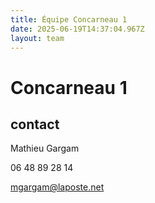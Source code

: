 ```yaml
---
title: Équipe Concarneau 1
date: 2025-06-19T14:37:04.967Z
layout: team
---
```


# Concarneau 1



## contact 

Mathieu Gargam

 06 48 89 28 14

mgargam@laposte.net

